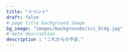 ```yaml
---
title: "イベント"
draft: false
# page title background image
bg_image: "images/backgrounds/sci_bldg.jpg"
# meta description
description : "これからの予定."
---
```

